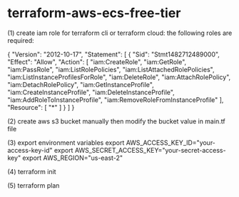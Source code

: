 # terraform-aws-ecs-free-tier

(1) create iam role for terraform cli or terraform cloud: the following roles are required:

{
    "Version": "2012-10-17",
    "Statement": [
        {
            "Sid": "Stmt1482712489000",
            "Effect": "Allow",
            "Action": [
                "iam:CreateRole",
                "iam:GetRole",
                "iam:PassRole",
                "iam:ListRolePolicies",
                "iam:ListAttachedRolePolicies",
                "iam:ListInstanceProfilesForRole",
                "iam:DeleteRole",
                "iam:AttachRolePolicy",
                "iam:DetachRolePolicy",
                "iam:GetInstanceProfile",
                "iam:CreateInstanceProfile",
                "iam:DeleteInstanceProfile",
                "iam:AddRoleToInstanceProfile",
                "iam:RemoveRoleFromInstanceProfile"
            ],
            "Resource": [
                "*"
            ]
        }
    ]
}

(2) create aws s3 bucket manually then modify the bucket value in main.tf file

(3) export environment variables
export AWS_ACCESS_KEY_ID="your-access-key-id"
export AWS_SECRET_ACCESS_KEY="your-secret-access-key"
export AWS_REGION="us-east-2"

(4) terraform init

(5) terraform plan